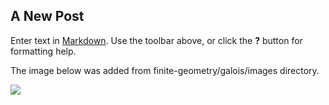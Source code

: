 ## A New Post

Enter text in [Markdown](http://daringfireball.net/projects/markdown/). Use the toolbar above, or click the **?** button for formatting help.

The image below was added from finite-geometry/galois/images directory.

![]({{site.baseurl}}//images/Elements-Head.gif)
